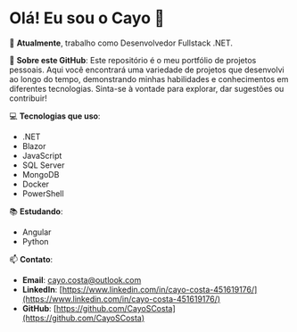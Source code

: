 # Olá! Eu sou o Cayo 👋

🔭 **Atualmente**, trabalho como Desenvolvedor Fullstack .NET.

📂 **Sobre este GitHub**:
Este repositório é o meu portfólio de projetos pessoais. Aqui você encontrará uma variedade de projetos que desenvolvi ao longo do tempo, demonstrando minhas habilidades e conhecimentos em diferentes tecnologias. Sinta-se à vontade para explorar, dar sugestões ou contribuir!

💻 **Tecnologias que uso**:
- .NET
- Blazor
- JavaScript
- SQL Server
- MongoDB
- Docker
- PowerShell

📚 **Estudando**:
- Angular
- Python

📫 **Contato**:
- **Email**: [cayo.costa@outlook.com](mailto:seu-email@example.com)
- **LinkedIn**: [https://www.linkedin.com/in/cayo-costa-451619176/](https://www.linkedin.com/in/cayo-costa-451619176/)
- **GitHub**: [https://github.com/CayoSCosta](https://github.com/CayoSCosta)

